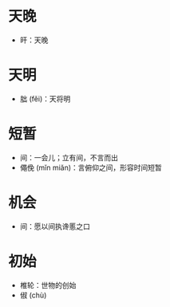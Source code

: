 # 天晚
* 旰：天晚
# 天明
* 朏 (fěi)：天将明
# 短暂
* 间：一会儿；立有间，不言而出
* 僶俛 (mǐn miǎn)：言俯仰之间，形容时间短暂
# 机会
* 间：愿以间执谗慝之口
# 初始
* 椎轮：世物的创始
* 俶 (chù)
